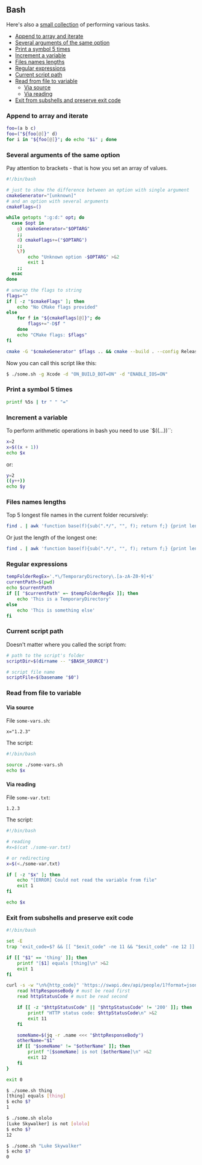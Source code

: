 ## Bash

Here's also a [small collection](https://github.com/retifrav/bash-scripts) of performing various tasks.

<!-- MarkdownTOC -->

- [Append to array and iterate](#append-to-array-and-iterate)
- [Several arguments of the same option](#several-arguments-of-the-same-option)
- [Print a symbol 5 times](#print-a-symbol-5-times)
- [Increment a variable](#increment-a-variable)
- [Files names lengths](#files-names-lengths)
- [Regular expressions](#regular-expressions)
- [Current script path](#current-script-path)
- [Read from file to variable](#read-from-file-to-variable)
    - [Via source](#via-source)
    - [Via reading](#via-reading)
- [Exit from subshells and preserve exit code](#exit-from-subshells-and-preserve-exit-code)

<!-- /MarkdownTOC -->

### Append to array and iterate

``` sh
foo=(a b c)
foo=("${foo[@]}" d)
for i in "${foo[@]}"; do echo "$i" ; done
```

### Several arguments of the same option

Pay attention to brackets - that is how you set an array of values.

``` sh
#!/bin/bash

# just to show the difference between an option with single argument
cmakeGenerator="[unknown]"
# and an option with several arguments
cmakeFlags=()

while getopts ":g:d:" opt; do
  case $opt in
    g) cmakeGenerator="$OPTARG"
    ;;
    d) cmakeFlags+=("$OPTARG")
    ;;
    \?)
        echo "Unknown option -$OPTARG" >&2
        exit 1
    ;;
  esac
done

# unwrap the flags to string
flags=""
if [ -z "$cmakeFlags" ]; then
    echo "No CMake flags provided"
else
    for f in "${cmakeFlags[@]}"; do
        flags+="-D$f "
    done
    echo "CMake flags: $flags"
fi

cmake -G "$cmakeGenerator" $flags .. && cmake --build . --config Release
```

Now you can call this script like this:

``` sh
$ ./some.sh -g Xcode -d "ON_BUILD_BOT=ON" -d "ENABLE_IOS=ON"
```

### Print a symbol 5 times

``` sh
printf %5s | tr " " "="
```

### Increment a variable

To perform arithmetic operations in bash you need to use `$((...))``:

``` sh
x=2
x=$((x + 1))
echo $x
```

or:

``` sh
y=2
((y++))
echo $y
```

### Files names lengths

Top 5 longest file names in the current folder recursively:

``` sh
find . | awk 'function base(f){sub(".*/", "", f); return f;} {print length(base($0)), $0}'| sort -nr | head -5
```

Or just the length of the longest one:

``` sh
find . | awk 'function base(f){sub(".*/", "", f); return f;} {print length(base($0))}'| sort -nr | head -1
```

### Regular expressions

``` sh
tempFolderRegEx='.*\/TemporaryDirectory\.[a-zA-Z0-9]+$'
currentPath=$(pwd)
echo $currentPath
if [[ "$currentPath" =~ $tempFolderRegEx ]]; then
    echo 'This is a TemporaryDirectory'
else
    echo 'This is something else'
fi
```

### Current script path

Doesn't matter where you called the script from:

``` sh
# path to the script's folder
scriptDir=$(dirname -- "$BASH_SOURCE")

# script file name
scriptFile=$(basename "$0")
```

### Read from file to variable

#### Via source

File `some-vars.sh`:

```
x="1.2.3"
```

The script:

``` sh
#!/bin/bash

source ./some-vars.sh
echo $x
```

#### Via reading

File `some-var.txt`:

```
1.2.3
```

The script:

``` sh
#!/bin/bash

# reading
#x=$(cat ./some-var.txt)

# or redirecting
x=$(<./some-var.txt)

if [ -z "$x" ]; then
    echo "[ERROR] Could not read the variable from file"
    exit 1
fi

echo $x
```

### Exit from subshells and preserve exit code

``` sh
#!/bin/bash

set -E
trap 'exit_code=$? && [[ "$exit_code" -ne 11 && "$exit_code" -ne 12 ]] || exit $exit_code' ERR

if [[ "$1" == 'thing' ]]; then
    printf "[$1] equals [thing]\n" >&2
    exit 1
fi

curl -s -w "\n%{http_code}" 'https://swapi.dev/api/people/1?format=json' | {
    read httpResponseBody # must be read first
    read httpStatusCode # must be read second

    if [[ -z "$httpStatusCode" || "$httpStatusCode" != '200' ]]; then
        printf "HTTP status code: $httpStatusCode\n" >&2
        exit 11
    fi

    someName=$(jq -r .name <<< "$httpResponseBody")
    otherName="$1"
    if [[ "$someName" != "$otherName" ]]; then
        printf "[$someName] is not [$otherName]\n" >&2
        exit 12
    fi
}

exit 0
```
``` sh
$ ./some.sh thing
[thing] equals [thing]
$ echo $?
1

$ ./some.sh ololo
[Luke Skywalker] is not [ololo]
$ echo $?
12

$ ./some.sh "Luke Skywalker"
$ echo $?
0
```
